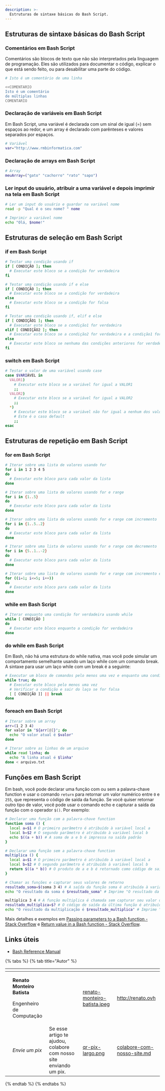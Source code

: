 ```yaml
---
description: >-
  Estruturas de sintaxe básicas do Bash Script.
---
```

## Estruturas de sintaxe básicas do Bash Script

### Comentários em Bash Script

Comentários são blocos de texto que não são interpretados pela linguagem de programação. Eles são utilizados para documentar o código, explicar o que está sendo feito, ou para desabilitar uma parte do código.

```bash
# Isto é um comentário de uma linha

<<COMENTARIO
Isto é um comentário
de múltiplas linhas
COMENTARIO
```

### Declaração de variáveis em Bash Script

Em Bash Script, uma variável é declarada com um sinal de igual (=) sem espaços ao redor, e um array é declarado com parênteses e valores separados por espaços.

```bash
# Variável
var="http://www.rmbinformatica.com"
```

### Declaração de arrays em Bash Script

```bash
# Array
meuArray=("gato" "cachorro" "rato" "sapo")
```

### Ler input do usuário, atribuir a uma variável e depois imprimir na tela em Bash Script

```bash
# Ler um input do usuário e guardar na variável nome
read -p "Qual é o seu nome? " nome

# Imprimir a variável nome
echo "Olá, $nome!"
```

## Estruturas de seleção em Bash Script

### if em Bash Script

```bash
# Testar uma condição usando if
if [ CONDIÇÃO ]; then
  # Executar este bloco se a condição for verdadeira
fi

# Testar uma condição usando if e else
if [ CONDIÇÃO ]; then
  # Executar este bloco se a condição for verdadeira
else
  # Executar este bloco se a condição for falsa
fi

# Testar uma condição usando if, elif e else
if [ CONDIÇÃO1 ]; then
  # Executar este bloco se a condição1 for verdadeira
elif [ CONDIÇÃO2 ]; then
  # Executar este bloco se a condição2 for verdadeira e a condição1 for falsa
else
  # Executar este bloco se nenhuma das condições anteriores for verdadeira
fi
```

### switch em Bash Script

```bash
# Testar o valor de uma variável usando case
case $VARIÁVEL in
  VALOR1)
    # Executar este bloco se a variável for igual a VALOR1
    ;;
  VALOR2)
    # Executar este bloco se a variável for igual a VALOR2
    ;;
  *)
    # Executar este bloco se a variável não for igual a nenhum dos valores anteriores
    # Este é o caso default
    ;;
esac
```

## Estruturas de repetição em Bash Script

### for em Bash Script

```bash
# Iterar sobre uma lista de valores usando for
for i in 1 2 3 4 5
do
  # Executar este bloco para cada valor da lista
done

# Iterar sobre uma lista de valores usando for e range
for i in {1..5}
do
  # Executar este bloco para cada valor da lista
done

# Iterar sobre uma lista de valores usando for e range com incremento
for i in {1..5..2}
do
  # Executar este bloco para cada valor da lista
done

# Iterar sobre uma lista de valores usando for e range com decremento
for i in {5..1..-2}
do
  # Executar este bloco para cada valor da lista
done

# Iterar sobre uma lista de valores usando for e range com incremento e variável
for ((i=1; i<=5; i++))
do
  # Executar este bloco para cada valor da lista
done
```

### while em Bash Script

```bash
# Iterar enquanto uma condição for verdadeira usando while
while [ CONDIÇÃO ]
do
  # Executar este bloco enquanto a condição for verdadeira
done
```

### do while em Bash Script

Em Bash, não há uma estrutura do while nativa, mas você pode simular um comportamento semelhante usando um laço while com um comando break. A sintaxe para usar um laço while com um break é a seguinte:

```bash
# Executar um bloco de comandos pelo menos uma vez e enquanto uma condição for verdadeira usando while e break
while true; do
  # Executar este bloco pelo menos uma vez
  # Verificar a condição e sair do laço se for falsa
  [ [ CONDIÇÃO ]] || break
done
```

### foreach em Bash Script

```bash
# Iterar sobre um array
arr=(1 2 3 4)
for valor in "${arr[@]}"; do
  echo "O valor atual é $valor"
done

# Iterar sobre as linhas de um arquivo
while read linha; do
  echo "A linha atual é $linha"
done < arquivo.txt
```

## Funções em Bash Script

Em bash, você pode declarar uma função com ou sem a palavra-chave function e usar o comando `return` para retornar um valor numérico entre `0` e `255`, que representa o código de saída da função. Se você quiser retornar outro tipo de valor, você pode usar o comando echo e capturar a saída da função com o operador `$()`. Por exemplo:

```bash
# Declarar uma função com a palavra-chave function
function soma () {
  local a=$1 # O primeiro parâmetro é atribuído à variável local a
  local b=$2 # O segundo parâmetro é atribuído à variável local b
  echo $((a + b)) # A soma de a e b é impressa na saída padrão
}

# Declarar uma função sem a palavra-chave function
multiplica () {
  local a=$1 # O primeiro parâmetro é atribuído à variável local a
  local b=$2 # O segundo parâmetro é atribuído à variável local b
  return $((a * b)) # O produto de a e b é retornado como código de saída
}

# Chamar as funções e capturar seus valores de retorno
resultado_soma=$(soma 3 4) # A saída da função soma é atribuída à variável resultado_soma
echo "O resultado da soma é $resultado_soma" # Imprime "O resultado da soma é 7"

multiplica 3 4 # A função multiplica é chamada sem capturar seu valor de retorno
resultado_multiplica=$? # O código de saída da última função é atribuído à variável resultado_multiplica
echo "O resultado da multiplicação é $resultado_multiplica" # Imprime "O resultado da multiplicação é 12"
```

Mais detalhes e exemplos em [Passing parameters to a Bash function - Stack Overflow](https://stackoverflow.com/questions/6212219/passing-parameters-to-a-bash-function) e [Return value in a Bash function - Stack Overflow](https://stackoverflow.com/questions/17336915/return-value-in-a-bash-function).

## Links úteis

- [Bash Reference Manual](https://www.gnu.org/software/bash/manual/bash.html)

{% tabs %}
{% tab title="Autor" %}
<table data-card-size="large" data-view="cards"><thead><tr><th data-type="users" data-multiple></th><th></th><th></th><th data-hidden data-card-cover data-type="files"></th><th data-hidden data-card-target data-type="content-ref"></th></tr></thead><tbody><tr><td></td><td><p><strong>Renato Monteiro Batista</strong></p><p>Engenheiro de Computação</p></td><td></td><td><a href="../../.gitbook/assets/renato-monteiro-batista.jpeg">renato-monteiro-batista.jpeg</a></td><td><a href="http://renato.ovh">http://renato.ovh</a></td></tr><tr><td></td><td><em>Envie um pix</em></td><td>Se esse artigo te ajudou, colabore com nosso site enviando um pix.</td><td><a href="../../.gitbook/assets/qr-pix-largo.png">qr-pix-largo.png</a></td><td><a href="../../colabore-com-nosso-site.md">colabore-com-nosso-site.md</a></td></tr></tbody></table>
{% endtab %}
{% endtabs %}
